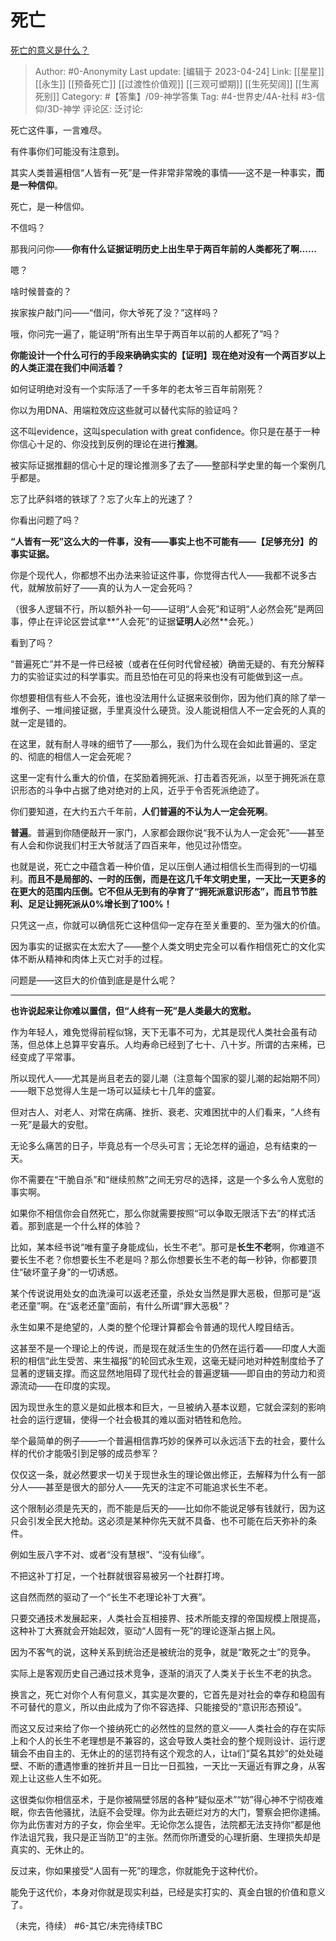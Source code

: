 # 死亡
[死亡的意义是什么？](https://www.zhihu.com/question/19795293/answer/1323213160)

> Author: #0-Anonymity
> Last update: [编辑于 2023-04-24]
> Link: [[星星]] [[永生]] [[预备死亡]] [[过渡性价值观]] [[三观可塑期]] [[生死契阔]] [[生离死别]]
> Category: #【答集】/09-神学答集
> Tag: #4-世界史/4A-社科 #3-信仰/3D-神学
> 评论区:
> 泛讨论:

死亡这件事，一言难尽。

有件事你们可能没有注意到。

其实人类普遍相信“人皆有一死”是一件非常非常晚的事情——这不是一种事实，**而是一种信仰**。

死亡，是一种信仰。

不信吗？

那我问问你——**你有什么证据证明历史上出生早于两百年前的人类都死了啊……**

嗯？

啥时候普查的？

挨家挨户敲门问——“借问，你大爷死了没？”这样吗？

哦，你问完一遍了，能证明“所有出生早于两百年以前的人都死了”吗？

**你能设计一个什么可行的手段来确确实实的【证明】现在绝对没有一个两百岁以上的人类正混在我们中间活着？**

如何证明绝对没有一个实际活了一千多年的老太爷三百年前刚死？

你以为用DNA、用端粒效应这些就可以替代实际的验证吗？

这不叫evidence，这叫speculation with great confidence。你只是在基于一种你信心十足的、你没找到反例的理论在进行**推测**。

被实际证据推翻的信心十足的理论推测多了去了——整部科学史里的每一个案例几乎都是。

忘了比萨斜塔的铁球了？忘了火车上的光速了？

你看出问题了吗？

**“人皆有一死”这么大的一件事，没有——事实上也不可能有——【足够充分】的事实证据。**

你是个现代人，你都想不出办法来验证这件事，你觉得古代人——我都不说多古代，就解放前好了——真的认为人一定会死吗？

（很多人逻辑不行，所以额外补一句——证明“人会死”和证明“人必然会死”是两回事，停止在评论区尝试拿**“人会死”的证据**证明人**必然**会死。）

看到了吗？

“普遍死亡”并不是一件已经被（或者在任何时代曾经被）确凿无疑的、有充分解释力的实验证实过的科学事实。而且恐怕在可见的将来也没有可能做到这一点。

你想要相信有些人不会死，谁也没法用什么证据来驳倒你，因为他们真的除了举一堆例子、一堆间接证据，手里真没什么硬货。没人能说相信人不一定会死的人真的就一定是错的。

在这里，就有耐人寻味的细节了——那么，我们为什么现在会如此普遍的、坚定的、彻底的相信人一定会死呢？

这里一定有什么重大的价值，在奖励着拥死派、打击着否死派，以至于拥死派在意识形态的斗争中占据了绝对绝对的上风，近乎于令否死派绝迹了。

你们要知道，在大约五六千年前，**人们普遍的不认为人一定会死啊**。

**普遍**。普遍到你随便敲开一家门，人家都会跟你说“我不认为人一定会死”——甚至有人会和你说我们村王大爷就活了四百来年，他见过孙悟空。

也就是说，死亡之中蕴含着一种价值，足以压倒人通过相信长生而得到的一切福利。**而且不是局部的、一时的压倒，而是在这几千年文明史里，一天比一天更多的在更大的范围内压倒。它不但从无到有的孕育了“拥死派意识形态”，而且节节胜利、足足让拥死派从0%增长到了100%！**

只凭这一点，你就可以确信死亡这种信仰一定存在至关重要的、至为强大的价值。

因为事实的证据实在太宏大了——整个人类文明史完全可以看作相信死亡的文化实体不断从精神和肉体上灭亡对手的过程。

问题是——这巨大的价值到底是是什么呢？

--------------------

**也许说起来让你难以置信，但“人终有一死”是人类最大的宽慰。**

作为年轻人，难免觉得前程似锦，天下无事不可为，尤其是现代人类社会虽有动荡，但总体上总算平安喜乐。人均寿命已经到了七十、八十岁。所谓的古来稀，已经变成了平常事。

所以现代人——尤其是尚且老去的婴儿潮（注意每个国家的婴儿潮的起始期不同）——眼下总觉得人生是一场可以延续七十几年的盛宴。

但对古人、对老人、对常在病痛、挫折、衰老、灾难困扰中的人们看来，“人终有一死”是最大的安慰。

无论多么痛苦的日子，毕竟总有一个尽头可言；无论怎样的逼迫，总有结束的一天。

你不需要在“干脆自杀”和“继续煎熬”之间无穷尽的选择，这是一个多么令人宽慰的事实啊。

如果你不相信你会自然死亡，那么你就需要按照“可以争取无限活下去”的样式活着。那到底是一个什么样的体验？

比如，某本经书说“唯有童子身能成仙，长生不老”。那可是**长生不老**啊，你难道不要长生不老？你想要长生不老是吗？那么你想要长生不老的每一秒钟，你都要顶住“破坏童子身”的一切诱惑。

某个传说说用处女的血洗澡可以返老还童，杀处女当然是罪大恶极，但那可是“返老还童”啊。在“返老还童”面前，有什么所谓“罪大恶极”？

永生如果不是绝望的，人类的整个伦理计算都会令普通的现代人瞠目结舌。

这甚至不是一个理论上的传说，而是现在就活生生的仍然在运行着——印度人大面积的相信“此生受苦、来生福报”的轮回式永生观，这毫无疑问地对种姓制度给予了显著的逻辑支撑。而这显然地阻碍了现代社会的普遍逻辑——即自由的劳动力和资源流动——在印度的实现。

因为现世永生的意义是如此根本和巨大，一旦被纳入基本议题，它就会深刻的影响社会的运行逻辑，使得一个社会极其的难以面对牺牲和危险。

举个最简单的例子——一个普遍相信靠巧妙的保养可以永远活下去的社会，要什么样的代价才能吸引到足够的成员参军？

仅仅这一条，就必然要求一切关于现世永生的理论做出修正，去解释为什么有一部分人——甚至是很大的部分人——先天的注定不可能追求长生不老。

这个限制必须是先天的，而不能是后天的——比如你不能说足够有钱就行，因为这只会引发全民大抢劫。这必须是某种你先天就不具备、也不可能在后天弥补的条件。

例如生辰八字不对、或者“没有慧根”、“没有仙缘”。

不把这补丁打足，一个社群就很容易被另一个社群打垮。

这自然而然的驱动了一个“长生不老理论补丁大赛”。

只要交通技术发展起来，人类社会互相接界、技术所能支撑的帝国规模上限提高，这种补丁大赛就会开始起效，驱动“人固有一死”的理论逐渐占据上风。

因为不客气的说，这种关系到统治还是被统治的竞争，就是“敢死之士”的竞争。

实际上是客观历史自己通过技术竞争，逐渐的消灭了人类关于长生不老的执念。

换言之，死亡对你个人有何意义，其实是次要的，它首先是对社会的幸存和稳固有不可替代的意义，所以由此成为了你不容选择、只能接受的“意识形态预设”。

而这又反过来给了你一个接纳死亡的必然性的显然的意义——人类社会的存在实际上和个人的长生不老理想是不兼容的，这会导致人类社会的整个规则设计、运行逻辑会不由自主的、无休止的的惩罚持有这个观念的人，让ta们“莫名其妙”的处处碰壁、不断的遭遇惨重的挫折并且一日比一日孤独，一天比一天逼近有罪之身，从客观上让这些人生不如死。

这很类似你相信巫术，于是你被隔壁邻居的各种“疑似巫术”“妨”得心神不宁彻夜难眠，你去告他骚扰，法庭不会受理。你为此去砸烂对方的大门，警察会把你逮捕。你为此伤害对方的子女，你会坐牢。无论你怎么提告，法院都无法支持你“都是他作法诅咒我，我只是正当防卫”的主张。然而你所遭受的心理折磨、生理损失却是真实的、无休止的。

反过来，你如果接受“人固有一死”的理念，你就能免于这种代价。

能免于这代价，本身对你就是现实利益，已经是实打实的、真金白银的价值和意义了。

（未完，待续）
#6-其它/未完待续TBC
